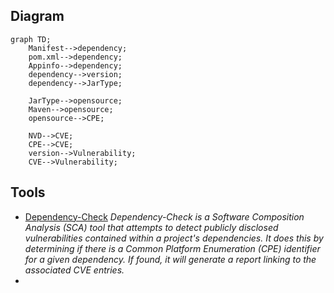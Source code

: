 ## Diagram
```mermaid
graph TD;
    Manifest-->dependency;
    pom.xml-->dependency;
    Appinfo-->dependency;
    dependency-->version;
    dependency-->JarType;
    
    JarType-->opensource;
    Maven-->opensource;
    opensource-->CPE;
    
    NVD-->CVE;
    CPE-->CVE;
    version-->Vulnerability;
    CVE-->Vulnerability;
```

## Tools
- [Dependency-Check](https://github.com/jeremylong/DependencyCheck)
 _Dependency-Check is a Software Composition Analysis (SCA) tool that attempts to detect publicly disclosed vulnerabilities contained within a project's dependencies. It does this by determining if there is a Common Platform Enumeration (CPE) identifier for a given dependency. If found, it will generate a report linking to the associated CVE entries._
- 
